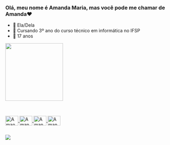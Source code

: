 ### Olá, meu nome é Amanda Maria, mas você pode me chamar de Amanda❤

- 🥰  Ela/Dela
- 📖  Cursando 3º ano do curso técnico em informática no IFSP
- 🎂  17 anos

<div>
  <a href="https://github.com/AmandaMariaFS">
  <img height="180em" src="https://github-readme-stats.vercel.app/api?username=AmandaMAriaFS&show_icons=true&theme=dracula&include_all_commits=true&count_private=true"/>
</div>

  ##
  
<div style="display: inline_block"><br>
  <img align="center" alt="Amanda-Java" height="30" width="40" src="https://cdn.jsdelivr.net/gh/devicons/devicon/icons/java/java-original.svg">
  <img align="center" alt="Amanda-C" height="30" width="40" src="https://cdn.jsdelivr.net/gh/devicons/devicon/icons/c/c-original.svg">
  <img align="center" alt="Amanda-Android" height="30" width="40" src="https://cdn.jsdelivr.net/gh/devicons/devicon/icons/android/android-original.svg">
  <img align="center" alt="Amanda-Android" height="30" width="40" src="https://cdn.jsdelivr.net/gh/devicons/devicon/icons/mysql/mysql-original.svg">
</div>
  
  ##
  
 <div>
   <a href="www.linkedin.com/in/amanda-maria-ferreira-da-silva-a799aa211" target="_blank"><img src="https://img.shields.io/badge/-LinkedIn-%230077B5?style=for-the-badge&logo=linkedin&logoColor=white" target="_blank"></a>
 </div>
